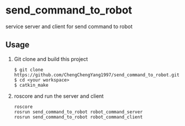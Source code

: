 # send_command_to_robot
service server and client for send command to robot

## Usage
1. Git clone and build this project
	```
	$ git clone https://github.com/ChengChengYang1997/send_command_to_robot.git
	$ cd <your workspace>
	$ catkin_make
	```

2. roscore and run the server and client
	```
	roscore
	rosrun send_command_to_robot robot_command_server
	rosrun send_command_to_robot robot_command_client
	```

